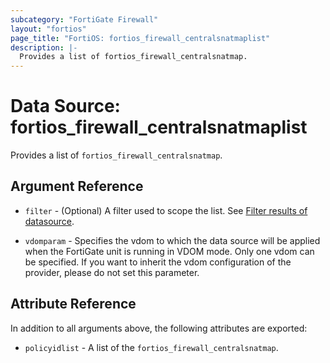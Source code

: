 ```yaml
---
subcategory: "FortiGate Firewall"
layout: "fortios"
page_title: "FortiOS: fortios_firewall_centralsnatmaplist"
description: |-
  Provides a list of fortios_firewall_centralsnatmap.
---
```


# Data Source: fortios_firewall_centralsnatmaplist
Provides a list of `fortios_firewall_centralsnatmap`.

## Argument Reference

* `filter` - (Optional) A filter used to scope the list. See [Filter results of datasource](https://registry.terraform.io/providers/fortinetdev/fortios/latest/docs/guides/fgt_filter).

* `vdomparam` - Specifies the vdom to which the data source will be applied when the FortiGate unit is running in VDOM mode. Only one vdom can be specified. If you want to inherit the vdom configuration of the provider, please do not set this parameter.

## Attribute Reference

In addition to all arguments above, the following attributes are exported:

* `policyidlist` -  A list of the `fortios_firewall_centralsnatmap`.
